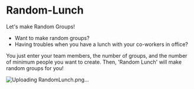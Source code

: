 # Random-Lunch

Let's make Random Groups!

* Want to make random groups?
* Having troubles when you have a lunch with your co-workers in office?

You just enter your team members, the number of groups, and the number of minimum people you want to create. Then, 'Random Lunch' will make random groups for you!

![Uploading RandomLunch.png…]()
